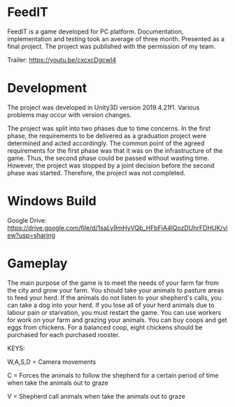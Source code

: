 # FeedIT
 FeedIT is a game developed for PC platform. Documentation, implementation and testing took an average of three month. Presented as a final project. The project was published with the permission of my team.

Trailer: https://youtu.be/cxcxcDgcwI4

# Development
The project was developed in Unity3D version 2019.4.21f1. Various problems may occur with version changes. 

The project was split into two phases due to time concerns. In the first phase, the requirements to be delivered as a graduation project were determined and acted accordingly. The common point of the agreed requirements for the first phase was that it was on the infrastructure of the game. Thus, the second phase could be passed without wasting time. However, the project was stopped by a joint decision before the second phase was started. Therefore, the project was not completed.



# Windows Build

Google Drive: https://drive.google.com/file/d/1saLy9mHyVQb_HFbFjA4lQozDUhrFDHUK/view?usp=sharing


# Gameplay

The main purpose of the game is to meet the needs of your farm far from the city and grow your farm. You should take your animals to pasture areas to feed your herd. If the animals do not listen to your shepherd's calls, you can take a dog into your herd. If you lose all of your herd animals due to labour pain or starvation, you must restart the game. You can use workers for work on your farm and grazing your animals. You can buy coops and get eggs from chickens. For a balanced coop, eight chickens should be purchased for each purchased rooster.

KEYS:

W,A,S,D = Camera movements

C = Forces the animals to follow the shepherd for a certain period of time when take the animals out to graze

V = Shepherd call animals when take the animals out to graze
